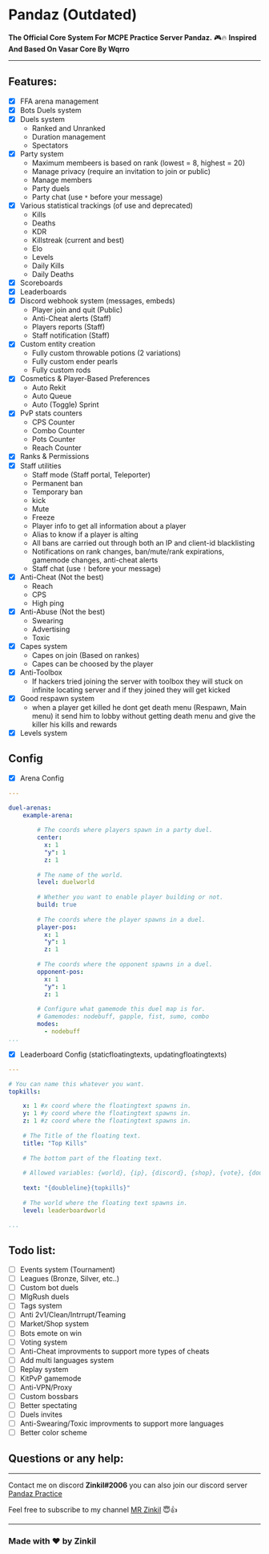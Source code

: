 # **Pandaz (Outdated)**
**The Official Core System For MCPE Practice Server Pandaz.** 🎮🔥
**Inspired And Based On Vasar Core By Wqrro**

<hr>

## Features:
- [x] FFA arena management
- [x] Bots Duels system
- [x] Duels system
  - Ranked and Unranked
  - Duration management
  - Spectators
- [x] Party system
  - Maximum membeers is based on rank (lowest = 8, highest = 20)
  - Manage privacy (require an invitation to join or public)
  - Manage members
  - Party duels
  - Party chat (use `*` before your message)
- [x] Various statistical trackings (of use and deprecated)
  - Kills
  - Deaths
  - KDR
  - Killstreak (current and best)
  - Elo
  - Levels
  - Daily Kills
  - Daily Deaths
- [x] Scoreboards
- [x] Leaderboards
- [x] Discord webhook system (messages, embeds)
  - Player join and quit (Public)
  - Anti-Cheat alerts (Staff)
  - Players reports (Staff)
  - Staff notification (Staff)
- [x] Custom entity creation
  - Fully custom throwable potions (2 variations)
  - Fully custom ender pearls
  - Fully custom rods
- [x] Cosmetics & Player-Based Preferences
  - Auto Rekit
  - Auto Queue
  - Auto (Toggle) Sprint
- [x] PvP stats counters
  - CPS Counter
  - Combo Counter
  - Pots Counter
  - Reach Counter
- [x] Ranks & Permissions
- [x] Staff utilities
  - Staff mode (Staff portal, Teleporter)
  - Permanent ban
  - Temporary ban
  - kick
  - Mute
  - Freeze
  - Player info to get all information about a player
  - Alias to know if a player is alting
  - All bans are carried out through both an IP and client-id blacklisting
  - Notifications on rank changes, ban/mute/rank expirations, gamemode changes, anti-cheat alerts
  - Staff chat (use `!` before your message)
- [x] Anti-Cheat (Not the best)
  - Reach
  - CPS
  - High ping
- [x] Anti-Abuse (Not the best)
  - Swearing
  - Advertising
  - Toxic
- [x] Capes system
  - Capes on join (Based on rankes)
  - Capes can be choosed by the player
- [x] Anti-Toolbox
  - If hackers tried joining the server with toolbox they will stuck on infinite locating server and if they joined they will get kicked
- [x] Good respawn system
  - when a player get killed he dont get death menu (Respawn, Main menu) it send him to lobby without getting death menu and give the killer his kills and rewards
- [x] Levels system

## Config
- [x] Arena Config
```yaml
---

duel-arenas: 
    example-arena:
    
        # The coords where players spawn in a party duel.
        center:
          x: 1
          "y": 1
          z: 1
          
        # The name of the world.
        level: duelworld
        
        # Whether you want to enable player building or not.
        build: true
        
        # The coords where the player spawns in a duel.
        player-pos:
          x: 1
          "y": 1
          z: 1
          
        # The coords where the opponent spawns in a duel.
        opponent-pos:
          x: 1
          "y": 1
          z: 1
          
        # Configure what gamemode this duel map is for.
        # Gamemodes: nodebuff, gapple, fist, sumo, combo
        modes:
          - nodebuff
...
```

- [x] Leaderboard Config (staticfloatingtexts, updatingfloatingtexts)
```yaml
---

# You can name this whatever you want.
topkills:

    x: 1 #x coord where the floatingtext spawns in.
    y: 1 #y coord where the floatingtext spawns in.
    z: 1 #z coord where the floatingtext spawns in.
    
    # The Title of the floating text.
    title: "Top Kills"
    
    # The bottom part of the floating text.
    
    # Allowed variables: {world}, {ip}, {discord}, {shop}, {vote}, {doubleline}, {line}, {player}, {kills}, {deaths}, {kdr}, {elo}, {coins}, {streak}, {player_health}, {player_max_health}, {online_players}, {online_max_players}, {topkills}, {topdeaths}, {topkdr}, {topelo}, {toplevels}, {topwins}, {toplosses}, {topkillstreaks}, {topdailykills} and {topdailydeaths}
    
    text: "{doubleline}{topkills}"
    
    # The world where the floating text spawns in.
    level: leaderboardworld
    
...
```

## Todo list:
- [ ] Events system (Tournament)
- [ ] Leagues (Bronze, Silver, etc..)
- [ ] Custom bot duels
- [ ] MlgRush duels
- [ ] Tags system
- [ ] Anti 2v1/Clean/Intrrupt/Teaming
- [ ] Market/Shop system 
- [ ] Bots emote on win
- [ ] Voting system
- [ ] Anti-Cheat improvments to support more types of cheats
- [ ] Add multi languages system
- [ ] Replay system
- [ ] KitPvP gamemode
- [ ] Anti-VPN/Proxy
- [ ] Custom bossbars
- [ ] Better spectating
- [ ] Duels invites
- [ ] Anti-Swearing/Toxic improvments to support more languages
- [ ] Better color scheme

## Questions or any help:

<hr>

Contact me on discord **Zinkil#2006** you can also join our discord server [Pandaz Practice](https://discord.gg/2zt7P5EUuN)

Feel free to subscribe to my channel [MR Zinkil](https://www.youtube.com/channel/UCW1PI028SEe2wi65w3FYCzg) 😇👍

<hr>

### <b>Made with ❤ by Zinkil</b>
